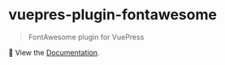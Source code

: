 # vuepres-plugin-fontawesome

> FontAwesome plugin for VuePress

📖 View the [Documentation](https://titanium-docs-devkit.netlify.com/guide/fontawesome.html).
